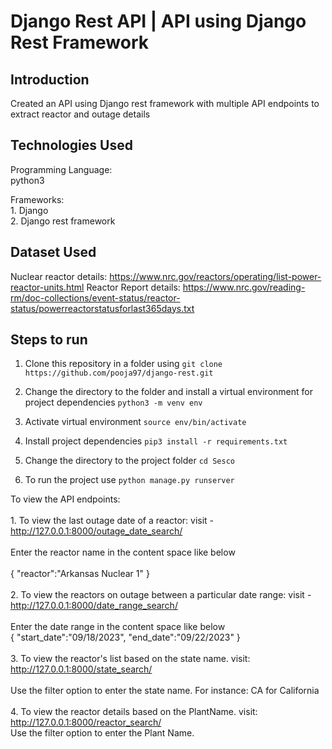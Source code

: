 # Django Rest API | API using Django Rest Framework

## Introduction

Created an API using Django rest framework with multiple API endpoints to extract reactor and outage details

## Technologies Used
Programming Language:<br>
    python3<br>

Frameworks:<br>
    1. Django<br>
    2. Django rest framework
    
## Dataset Used

Nuclear reactor details: https://www.nrc.gov/reactors/operating/list-power-reactor-units.html
Reactor Report details: https://www.nrc.gov/reading-rm/doc-collections/event-status/reactor-status/powerreactorstatusforlast365days.txt

## Steps to run

1. Clone this repository in a folder using 
```git clone https://github.com/pooja97/django-rest.git```

2. Change the directory to the folder and install a virtual environment for project dependencies 
``` python3 -m venv env ```

3. Activate virtual environment 
``` source env/bin/activate ```

4. Install project dependencies 
``` pip3 install -r requirements.txt ```

5. Change the directory to the project folder 
``` cd Sesco ```

6. To run the project use 
``` python manage.py runserver ```

To view the API endpoints: <br><br>
    1. To view the last outage date of a reactor: visit - http://127.0.0.1:8000/outage_date_search/ <br><br>
    Enter the reactor name in the content space like below <br> <br>
            {
            "reactor":"Arkansas Nuclear 1"
            } <br> <br>
    2. To view the reactors on outage between a particular date range: visit - http://127.0.0.1:8000/date_range_search/ <br><br>
    Enter the date range in the content space like below <br>
        {
        "start_date":"09/18/2023",
        "end_date":"09/22/2023"
        } <br> <br>
    3. To view the reactor's list based on the state name. visit: http://127.0.0.1:8000/state_search/ <br><br>
        Use the filter option to enter the state name. For instance: CA for California <br> <br>
    4. To view the reactor details based on the PlantName. visit: http://127.0.0.1:8000/reactor_search/ <br>
        Use the filter option to enter the Plant Name. 
    

